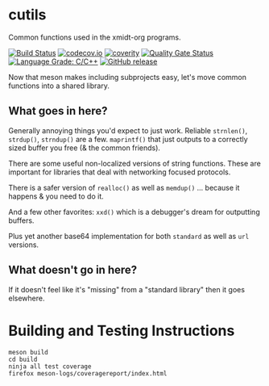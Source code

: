 <!--
SPDX-FileCopyrightText: 2016-2021 Comcast Cable Communications Management, LLC
SPDX-License-Identifier: Apache-2.0
-->
# cutils

Common functions used in the xmidt-org programs.

[![Build Status](https://github.com/xmidt-org/cutils/workflows/CI/badge.svg)](https://github.com/xmidt-org/cutils/actions)
[![codecov.io](http://codecov.io/github/xmidt-org/cutils/coverage.svg?branch=master)](http://codecov.io/github/xmidt-org/cutils?branch=master)
[![coverity](https://img.shields.io/coverity/scan/23253.svg)](https://scan.coverity.com/projects/xmidt-org-cutils)
[![Quality Gate Status](https://sonarcloud.io/api/project_badges/measure?project=xmidt-org_cutils&metric=alert_status)](https://sonarcloud.io/dashboard?id=xmidt-org_cutils)
[![Language Grade: C/C++](https://img.shields.io/lgtm/grade/cpp/g/xmidt-org/cutils.svg?logo=lgtm&logoWidth=18)](https://lgtm.com/projects/g/xmidt-org/cutils/context:cpp)
[![GitHub release](https://img.shields.io/github/release/xmidt-org/cutils.svg)](CHANGELOG.md)

Now that meson makes including subprojects easy, let's move common functions
into a shared library.

## What goes in here?

Generally annoying things you'd expect to just work.  Reliable `strnlen()`,
`strdup()`, `strndup()` are a few.  `maprintf()` that just outputs to a
correctly sized buffer you free (& the common friends).

There are some useful non-localized versions of string functions.  These
are important for libraries that deal with networking focused protocols.

There is a safer version of `realloc()` as well as `memdup()` ... because it
happens & you need to do it.

And a few other favorites: `xxd()` which is a debugger's dream for outputting
buffers.

Plus yet another base64 implementation for both `standard` as well as `url`
versions.

## What doesn't go in here?

If it doesn't feel like it's "missing" from a "standard library" then it goes
elsewhere.

# Building and Testing Instructions

```
meson build
cd build
ninja all test coverage
firefox meson-logs/coveragereport/index.html
```


